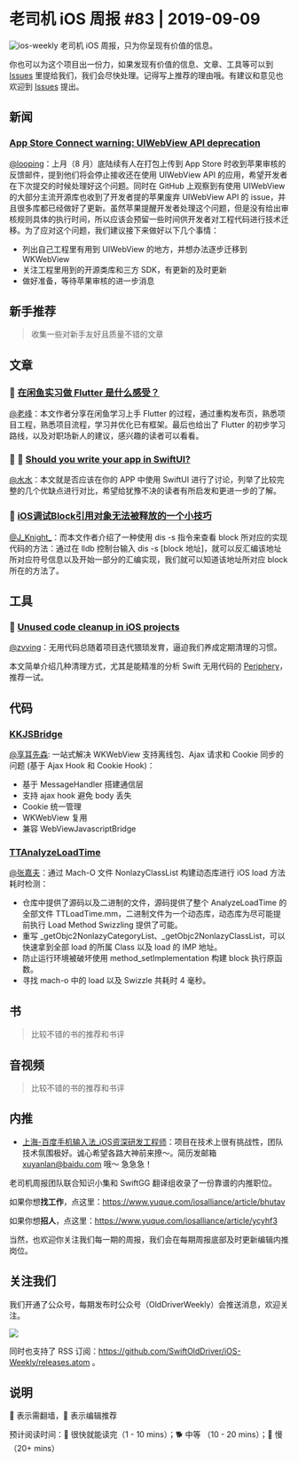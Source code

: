 # 老司机 iOS 周报 #83 | 2019-09-09

![ios-weekly](https://github.com/SwiftOldDriver/iOS-Weekly/blob/master/assets/ios-weekly.png?raw=true)
老司机 iOS 周报，只为你呈现有价值的信息。

你也可以为这个项目出一份力，如果发现有价值的信息、文章、工具等可以到 [Issues](https://github.com/SwiftOldDriver/iOS-Weekly/issues) 里提给我们，我们会尽快处理。记得写上推荐的理由哦。有建议和意见也欢迎到 [Issues](https://github.com/SwiftOldDriver/iOS-Weekly/issues) 提出。

## 新闻

### [App Store Connect warning: UIWebView API deprecation](https://forum.ionicframework.com/t/app-store-connect-warning-uiwebview-api-deprecation/172063/3)

[@looping](https://github.com/looping)：上月（8 月）底陆续有人在打包上传到 App Store 时收到苹果审核的反馈邮件，提到他们将会停止接收还在使用 UIWebView API 的应用，希望开发者在下次提交的时候处理好这个问题。同时在 GitHub 上观察到有使用 UIWebView 的大部分主流开源库也收到了开发者提的苹果废弃 UIWebView API 的 issue，并且很多库都已经做好了更新。虽然苹果提醒开发者处理这个问题，但是没有给出审核规则具体的执行时间，所以应该会预留一些时间供开发者对工程代码进行技术迁移。为了应对这个问题，我们建议接下来做好以下几个事情：

- 列出自己工程里有用到 UIWebView 的地方，并想办法逐步迁移到 WKWebView
- 关注工程里用到的开源类库和三方 SDK，有更新的及时更新
- 做好准备，等待苹果审核的进一步消息

## 新手推荐

> 收集一些对新手友好且质量不错的文章

## 文章

### 🐎 [在闲鱼实习做 Flutter 是什么感受？](https://mp.weixin.qq.com/s/DVl6s3EE5pKMoE-qltsK3A)

[@老峰](https://github.com/GesanTung)：本文作者分享在闲鱼学习上手 Flutter 的过程，通过重构发布页，熟悉项目工程，熟悉项目流程，学习并优化已有框架。最后也给出了 Flutter 的初步学习路线，以及对职场新人的建议，感兴趣的读者可以看看。

### 🚧 🐎 [Should you write your app in SwiftUI?](https://thatthinginswift.com/should-you-use-swiftui-in-your-app/?utm_campaign=iOS%2BDev%2BWeekly&utm_medium=web&utm_source=iOS%2BDev%2BWeekly%2BIssue%2B419)
[@水水](https://www.xuyanlan.com)：本文就是否应该在你的 APP 中使用 SwiftUI 进行了讨论，列举了比较完整的几个优缺点进行对比，希望给犹豫不决的读者有所启发和更进一步的了解。

### 🐎 [iOS调试Block引用对象无法被释放的一个小技巧](https://juejin.im/post/5d70655e518825618e67ad63)

[@J_Knight_](https://github.com/knightsj)：而本文作者介绍了一种使用 dis -s 指令来查看 block 所对应的实现代码的方法：通过在 lldb 控制台输入 dis -s [block 地址]，就可以反汇编该地址所对应符号信息以及开始一部分的汇编实现，我们就可以知道该地址所对应 block 所在的方法了。

## 工具

### 🐎 [Unused code cleanup in iOS projects](https://www.onswiftwings.com/unused-code-cleanup/)

[@zvving](https://github.com/zvving)：无用代码总随着项目迭代猥琐发育，逼迫我们养成定期清理的习惯。

本文简单介绍几种清理方式，尤其是能精准的分析 Swift 无用代码的 [Periphery](https://github.com/peripheryapp/periphery)，推荐一试。

## 代码

### [KKJSBridge](https://github.com/karosLi/KKJSBridge)

[@享耳先森](https://github.com/iblacksun): 一站式解决 WKWebView 支持离线包、Ajax 请求和 Cookie 同步的问题 (基于 Ajax Hook 和 Cookie Hook)：
- 基于 MessageHandler 搭建通信层
- 支持 ajax hook 避免 body 丢失
- Cookie 统一管理
- WKWebView 复用
- 兼容 WebViewJavascriptBridge

### [TTAnalyzeLoadTime](https://github.com/huakucha/TTAnalyzeLoadTime)

[@张嘉夫](https://github.com/josephchang10)：通过 Mach-O 文件 NonlazyClassList 构建动态库进行 iOS load 方法耗时检测：
- 仓库中提供了源码以及二进制的文件，源码提供了整个 AnalyzeLoadTime 的全部文件 TTLoadTime.mm，二进制文件为一个动态库，动态库为尽可能提前执行 Load Method Swizzling 提供了可能。
- 重写 _getObjc2NonlazyCategoryList、_getObjc2NonlazyClassList，可以快速拿到全部 load 的所属 Class 以及 load 的 IMP 地址。
- 防止运行环境被破坏使用 method_setImplementation 构建 block 执行原函数。
- 寻找 mach-o 中的 load 以及 Swizzle 共耗时 4 毫秒。

## 书

> 比较不错的书的推荐和书评

## 音视频

> 比较不错的书的推荐和书评

## 内推

- [上海-百度手机输入法_iOS资深研发工程师](https://www.lagou.com/jobs/6101507.html)：项目在技术上很有挑战性，团队技术氛围极好。诚心希望各路大神前来撩～。简历发邮箱 xuyanlan@baidu.com 哦～ 急急急！


老司机周报团队联合知识小集和 SwiftGG 翻译组收录了一份靠谱的内推职位。

如果你想**找工作**，点这里：https://www.yuque.com/iosalliance/article/bhutav

如果你想**招人**，点这里：https://www.yuque.com/iosalliance/article/ycyhf3

当然，也欢迎你关注我们每一期的周报，我们会在每期周报底部及时更新编辑内推岗位。

## 关注我们

我们开通了公众号，每期发布时公众号（OldDriverWeekly）会推送消息，欢迎关注。

![](https://github.com/SwiftOldDriver/iOS-Weekly/blob/master/assets/qrcode_for_wechat.jpg?raw=true)

同时也支持了 RSS 订阅：https://github.com/SwiftOldDriver/iOS-Weekly/releases.atom 。

## 说明

🚧 表示需翻墙，🌟 表示编辑推荐

预计阅读时间：🐎 很快就能读完（1 - 10 mins）；🐕 中等 （10 - 20 mins）；🐢 慢（20+ mins）

